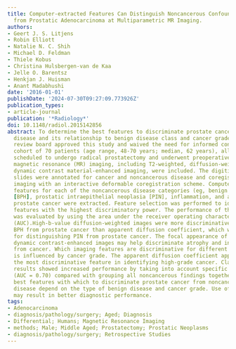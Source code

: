 ```yaml
---
title: Computer-extracted Features Can Distinguish Noncancerous Confounding Disease
  from Prostatic Adenocarcinoma at Multiparametric MR Imaging.
authors:
- Geert J. S. Litjens
- Robin Elliott
- Natalie N. C. Shih
- Michael D. Feldman
- Thiele Kobus
- Christina Hulsbergen-van de Kaa
- Jelle O. Barentsz
- Henkjan J. Huisman
- Anant Madabhushi
date: '2016-01-01'
publishDate: '2024-07-30T09:27:09.773926Z'
publication_types:
- article-journal
publication: '*Radiology*'
doi: 10.1148/radiol.2015142856
abstract: To determine the best features to discriminate prostate cancer from benign
  disease and its relationship to benign disease class and cancer grade.The institutional
  review board approved this study and waived the need for informed consent. A retrospective
  cohort of 70 patients (age range, 48-70 years; median, 62 years), all of whom were
  scheduled to undergo radical prostatectomy and underwent preoperative 3-T multiparametric
  magnetic resonance (MR) imaging, including T2-weighted, diffusion-weighted, and
  dynamic contrast material-enhanced imaging, were included. The digitized prostatectomy
  slides were annotated for cancer and noncancerous disease and coregistered to MR
  imaging with an interactive deformable coregistration scheme. Computer-identified
  features for each of the noncancerous disease categories (eg, benign prostatic hyperplasia
  [BPH], prostatic intraepithelial neoplasia [PIN], inflammation, and atrophy) and
  prostate cancer were extracted. Feature selection was performed to identify the
  features with the highest discriminatory power. The performance of these five features
  was evaluated by using the area under the receiver operating characteristic curve
  (AUC).High-b-value diffusion-weighted images were more discriminative in distinguishing
  BPH from prostate cancer than apparent diffusion coefficient, which was most suitable
  for distinguishing PIN from prostate cancer. The focal appearance of lesions on
  dynamic contrast-enhanced images may help discriminate atrophy and inflammation
  from cancer. Which imaging features are discriminative for different benign lesions
  is influenced by cancer grade. The apparent diffusion coefficient appeared to be
  the most discriminative feature in identifying high-grade cancer. Classification
  results showed increased performance by taking into account specific benign types
  (AUC = 0.70) compared with grouping all noncancerous findings together (AUC = 0.62).The
  best features with which to discriminate prostate cancer from noncancerous benign
  disease depend on the type of benign disease and cancer grade. Use of the best features
  may result in better diagnostic performance.
tags:
- Adenocarcinoma
- diagnosis/pathology/surgery; Aged; Diagnosis
- Differential; Humans; Magnetic Resonance Imaging
- methods; Male; Middle Aged; Prostatectomy; Prostatic Neoplasms
- diagnosis/pathology/surgery; Retrospective Studies
---
```

